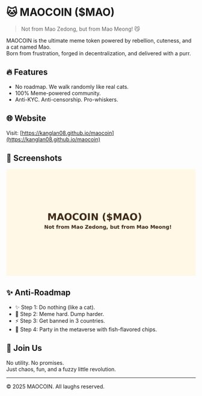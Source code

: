 # 🐱 MAOCOIN ($MAO)

> Not from Mao Zedong, but from Mao Meong! 😼

MAOCOIN is the ultimate meme token powered by rebellion, cuteness, and a cat named Mao.  
Born from frustration, forged in decentralization, and delivered with a purr.

## 🔥 Features

- No roadmap. We walk randomly like real cats.
- 100% Meme-powered community.
- Anti-KYC. Anti-censorship. Pro-whiskers.

## 🌐 Website

Visit: [https://kanglan08.github.io/maocoin](https://kanglan08.github.io/maocoin)

## 📸 Screenshots

![MAOCOIN Homepage](mao_preview.png)

## ✨ Anti-Roadmap

- ✨ Step 1: Do nothing (like a cat).
- 🌈 Step 2: Meme hard. Dump harder.
- ⚡ Step 3: Get banned in 3 countries.
- 🥳 Step 4: Party in the metaverse with fish-flavored chips.

## 🐾 Join Us

No utility. No promises.  
Just chaos, fun, and a fuzzy little revolution.

---

&copy; 2025 MAOCOIN. All laughs reserved.
